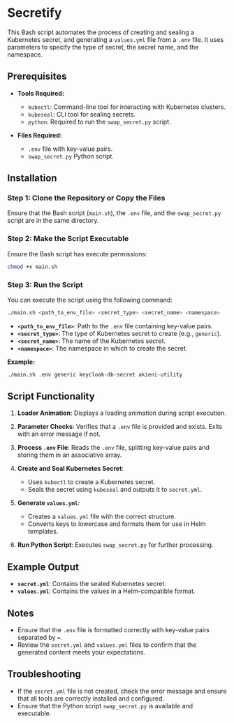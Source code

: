 # Secretify

This Bash script automates the process of creating and sealing a Kubernetes secret, and generating a `values.yml` file from a `.env` file. It uses parameters to specify the type of secret, the secret name, and the namespace.

## Prerequisites

- **Tools Required:**
  - `kubectl`: Command-line tool for interacting with Kubernetes clusters.
  - `kubeseal`: CLI tool for sealing secrets.
  - `python`: Required to run the `swap_secret.py` script.

- **Files Required:**
  - `.env` file with key-value pairs.
  - `swap_secret.py` Python script.

## Installation

### Step 1: Clone the Repository or Copy the Files

Ensure that the Bash script (`main.sh`), the `.env` file, and the `swap_secret.py` script are in the same directory.

### Step 2: Make the Script Executable

Ensure the Bash script has execute permissions:

```bash
chmod +x main.sh
```

### Step 3: Run the Script

You can execute the script using the following command:

```bash
./main.sh <path_to_env_file> <secret_type> <secret_name> <namespace>
```

- **`<path_to_env_file>`**: Path to the `.env` file containing key-value pairs.
- **`<secret_type>`**: The type of Kubernetes secret to create (e.g., `generic`).
- **`<secret_name>`**: The name of the Kubernetes secret.
- **`<namespace>`**: The namespace in which to create the secret.

**Example:**

```bash
./main.sh .env generic keycloak-db-secret akieni-utility
```

## Script Functionality

1. **Loader Animation**: Displays a loading animation during script execution.

2. **Parameter Checks**: Verifies that a `.env` file is provided and exists. Exits with an error message if not.

3. **Process `.env` File**: Reads the `.env` file, splitting key-value pairs and storing them in an associative array.

4. **Create and Seal Kubernetes Secret**:
   - Uses `kubectl` to create a Kubernetes secret.
   - Seals the secret using `kubeseal` and outputs it to `secret.yml`.

5. **Generate `values.yml`**:
   - Creates a `values.yml` file with the correct structure.
   - Converts keys to lowercase and formats them for use in Helm templates.

6. **Run Python Script**: Executes `swap_secret.py` for further processing.

## Example Output

- **`secret.yml`**: Contains the sealed Kubernetes secret.
- **`values.yml`**: Contains the values in a Helm-compatible format.

## Notes

- Ensure that the `.env` file is formatted correctly with key-value pairs separated by `=`.
- Review the `secret.yml` and `values.yml` files to confirm that the generated content meets your expectations.

## Troubleshooting

- If the `secret.yml` file is not created, check the error message and ensure that all tools are correctly installed and configured.
- Ensure that the Python script `swap_secret.py` is available and executable.
